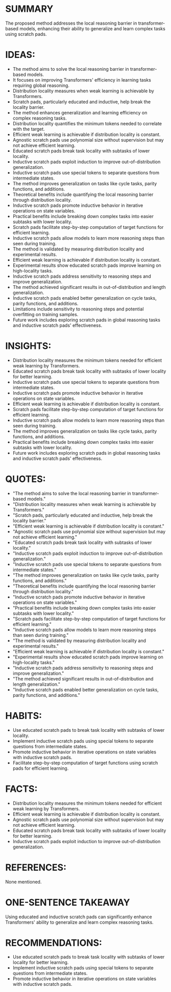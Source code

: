 # SUMMARY
The proposed method addresses the local reasoning barrier in transformer-based models, enhancing their ability to generalize and learn complex tasks using scratch pads.

# IDEAS:
- The method aims to solve the local reasoning barrier in transformer-based models.
- It focuses on improving Transformers' efficiency in learning tasks requiring global reasoning.
- Distribution locality measures when weak learning is achievable by Transformers.
- Scratch pads, particularly educated and inductive, help break the locality barrier.
- The method enhances generalization and learning efficiency on complex reasoning tasks.
- Distribution locality quantifies the minimum tokens needed to correlate with the target.
- Efficient weak learning is achievable if distribution locality is constant.
- Agnostic scratch pads use polynomial size without supervision but may not achieve efficient learning.
- Educated scratch pads break task locality with subtasks of lower locality.
- Inductive scratch pads exploit induction to improve out-of-distribution generalization.
- Inductive scratch pads use special tokens to separate questions from intermediate states.
- The method improves generalization on tasks like cycle tasks, parity functions, and additions.
- Theoretical benefits include quantifying the local reasoning barrier through distribution locality.
- Inductive scratch pads promote inductive behavior in iterative operations on state variables.
- Practical benefits include breaking down complex tasks into easier subtasks with lower locality.
- Scratch pads facilitate step-by-step computation of target functions for efficient learning.
- Inductive scratch pads allow models to learn more reasoning steps than seen during training.
- The method is validated by measuring distribution locality and experimental results.
- Efficient weak learning is achievable if distribution locality is constant.
- Experimental results show educated scratch pads improve learning on high-locality tasks.
- Inductive scratch pads address sensitivity to reasoning steps and improve generalization.
- The method achieved significant results in out-of-distribution and length generalization.
- Inductive scratch pads enabled better generalization on cycle tasks, parity functions, and additions.
- Limitations include sensitivity to reasoning steps and potential overfitting on training samples.
- Future work includes exploring scratch pads in global reasoning tasks and inductive scratch pads' effectiveness.

# INSIGHTS:
- Distribution locality measures the minimum tokens needed for efficient weak learning by Transformers.
- Educated scratch pads break task locality with subtasks of lower locality for better learning.
- Inductive scratch pads use special tokens to separate questions from intermediate states.
- Inductive scratch pads promote inductive behavior in iterative operations on state variables.
- Efficient weak learning is achievable if distribution locality is constant.
- Scratch pads facilitate step-by-step computation of target functions for efficient learning.
- Inductive scratch pads allow models to learn more reasoning steps than seen during training.
- The method improves generalization on tasks like cycle tasks, parity functions, and additions.
- Practical benefits include breaking down complex tasks into easier subtasks with lower locality.
- Future work includes exploring scratch pads in global reasoning tasks and inductive scratch pads' effectiveness.

# QUOTES:
- "The method aims to solve the local reasoning barrier in transformer-based models."
- "Distribution locality measures when weak learning is achievable by Transformers."
- "Scratch pads, particularly educated and inductive, help break the locality barrier."
- "Efficient weak learning is achievable if distribution locality is constant."
- "Agnostic scratch pads use polynomial size without supervision but may not achieve efficient learning."
- "Educated scratch pads break task locality with subtasks of lower locality."
- "Inductive scratch pads exploit induction to improve out-of-distribution generalization."
- "Inductive scratch pads use special tokens to separate questions from intermediate states."
- "The method improves generalization on tasks like cycle tasks, parity functions, and additions."
- "Theoretical benefits include quantifying the local reasoning barrier through distribution locality."
- "Inductive scratch pads promote inductive behavior in iterative operations on state variables."
- "Practical benefits include breaking down complex tasks into easier subtasks with lower locality."
- "Scratch pads facilitate step-by-step computation of target functions for efficient learning."
- "Inductive scratch pads allow models to learn more reasoning steps than seen during training."
- "The method is validated by measuring distribution locality and experimental results."
- "Efficient weak learning is achievable if distribution locality is constant."
- "Experimental results show educated scratch pads improve learning on high-locality tasks."
- "Inductive scratch pads address sensitivity to reasoning steps and improve generalization."
- "The method achieved significant results in out-of-distribution and length generalization."
- "Inductive scratch pads enabled better generalization on cycle tasks, parity functions, and additions."

# HABITS:
- Use educated scratch pads to break task locality with subtasks of lower locality.
- Implement inductive scratch pads using special tokens to separate questions from intermediate states.
- Promote inductive behavior in iterative operations on state variables with inductive scratch pads.
- Facilitate step-by-step computation of target functions using scratch pads for efficient learning.

# FACTS:
- Distribution locality measures the minimum tokens needed for efficient weak learning by Transformers.
- Efficient weak learning is achievable if distribution locality is constant.
- Agnostic scratch pads use polynomial size without supervision but may not achieve efficient learning.
- Educated scratch pads break task locality with subtasks of lower locality for better learning.
- Inductive scratch pads exploit induction to improve out-of-distribution generalization.

# REFERENCES:
None mentioned.

# ONE-SENTENCE TAKEAWAY
Using educated and inductive scratch pads can significantly enhance Transformers' ability to generalize and learn complex reasoning tasks.

# RECOMMENDATIONS:
- Use educated scratch pads to break task locality with subtasks of lower locality for better learning.
- Implement inductive scratch pads using special tokens to separate questions from intermediate states.
- Promote inductive behavior in iterative operations on state variables with inductive scratch pads.